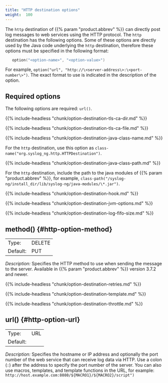 ```yaml
---
title: "HTTP destination options"
weight:  100
---
```

<!-- DISCLAIMER: This file is based on the syslog-ng Open Source Edition documentation https://github.com/balabit/syslog-ng-ose-guides/commit/2f4a52ee61d1ea9ad27cb4f3168b95408fddfdf2 and is used under the terms of The syslog-ng Open Source Edition Documentation License. The file has been modified by Axoflow. -->

The `http` destination of {{% param "product.abbrev" %}} can directly post log messages to web services using the HTTP protocol. The `http` destination has the following options. Some of these options are directly used by the Java code underlying the `http` destination, therefore these options must be specified in the following format:

```c
   option("<option-name>", "<option-value>")

```

For example, `option("url", "http://\<server-address\>:\<port-number\>")`. The exact format to use is indicated in the description of the option.


## Required options

The following options are required: `url()`.



{{% include-headless "chunk/option-destination-tls-ca-dir.md" %}}



{{% include-headless "chunk/option-destination-tls-ca-file.md" %}}



{{% include-headless "chunk/option-destination-java-class-name.md" %}}

For the `http` destination, use this option as `class-name("org.syslog_ng.http.HTTPDestination")`.



{{% include-headless "chunk/option-destination-java-class-path.md" %}}

For the `http` destination, include the path to the java modules of {{% param "product.abbrev" %}}, for example, `class-path("/syslog-ng/install_dir/lib/syslog-ng/java-modules/\*.jar")`.


{{% include-headless "chunk/option-destination-hook.md" %}}

{{% include-headless "chunk/option-destination-jvm-options.md" %}}

{{% include-headless "chunk/option-destination-log-fifo-size.md" %}}


## method() {#http-option-method}

|          |                                                    |
| -------- | -------------------------------------------------- |
| Type:    | DELETE | HEAD | GET | OPTIONS | POST | PUT | TRACE |
| Default: | PUT                                                |

*Description:* Specifies the HTTP method to use when sending the message to the server. Available in {{% param "product.abbrev" %}} version 3.7.2 and newer.

{{% include-headless "chunk/option-destination-retries.md" %}}

{{% include-headless "chunk/option-destination-template.md" %}}

{{% include-headless "chunk/option-destination-throttle.md" %}}


## url() {#http-option-url}

|          |     |
| -------- | --- |
| Type:    | URL |
| Default: |     |

*Description:* Specifies the hostname or IP address and optionally the port number of the web service that can receive log data via HTTP. Use a colon (`:`) after the address to specify the port number of the server. You can also use macros, templates, and template functions in the URL, for example: `http://host.example.com:8080/${MACRO1}/${MACRO2}/script")`

